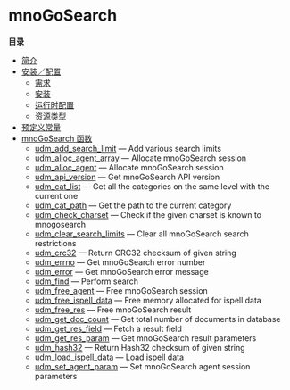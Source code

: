 mnoGoSearch
===========

**目录**

-   [简介](/intro/mnogosearch.html)
-   [安装／配置](/mnogosearch/setup.html)
    -   [需求](/mnogosearch/setup.html#需求)
    -   [安装](/mnogosearch/setup.html#安装)
    -   [运行时配置](/mnogosearch/setup.html#运行时配置)
    -   [资源类型](/mnogosearch/setup.html#资源类型)
-   [预定义常量](/mnogosearch/constants.html)
-   [mnoGoSearch 函数](/ref/mnogosearch.html)
    -   [udm\_add\_search\_limit](/ref/mnogosearch.html#udm_add_search_limit)
        — Add various search limits
    -   [udm\_alloc\_agent\_array](/ref/mnogosearch.html#udm_alloc_agent_array)
        — Allocate mnoGoSearch session
    -   [udm\_alloc\_agent](/ref/mnogosearch.html#udm_alloc_agent) —
        Allocate mnoGoSearch session
    -   [udm\_api\_version](/ref/mnogosearch.html#udm_api_version) — Get
        mnoGoSearch API version
    -   [udm\_cat\_list](/ref/mnogosearch.html#udm_cat_list) — Get all
        the categories on the same level with the current one
    -   [udm\_cat\_path](/ref/mnogosearch.html#udm_cat_path) — Get the
        path to the current category
    -   [udm\_check\_charset](/ref/mnogosearch.html#udm_check_charset) —
        Check if the given charset is known to mnogosearch
    -   [udm\_clear\_search\_limits](/ref/mnogosearch.html#udm_clear_search_limits)
        — Clear all mnoGoSearch search restrictions
    -   [udm\_crc32](/ref/mnogosearch.html#udm_crc32) — Return CRC32
        checksum of given string
    -   [udm\_errno](/ref/mnogosearch.html#udm_errno) — Get mnoGoSearch
        error number
    -   [udm\_error](/ref/mnogosearch.html#udm_error) — Get mnoGoSearch
        error message
    -   [udm\_find](/ref/mnogosearch.html#udm_find) — Perform search
    -   [udm\_free\_agent](/ref/mnogosearch.html#udm_free_agent) — Free
        mnoGoSearch session
    -   [udm\_free\_ispell\_data](/ref/mnogosearch.html#udm_free_ispell_data)
        — Free memory allocated for ispell data
    -   [udm\_free\_res](/ref/mnogosearch.html#udm_free_res) — Free
        mnoGoSearch result
    -   [udm\_get\_doc\_count](/ref/mnogosearch.html#udm_get_doc_count)
        — Get total number of documents in database
    -   [udm\_get\_res\_field](/ref/mnogosearch.html#udm_get_res_field)
        — Fetch a result field
    -   [udm\_get\_res\_param](/ref/mnogosearch.html#udm_get_res_param)
        — Get mnoGoSearch result parameters
    -   [udm\_hash32](/ref/mnogosearch.html#udm_hash32) — Return Hash32
        checksum of given string
    -   [udm\_load\_ispell\_data](/ref/mnogosearch.html#udm_load_ispell_data)
        — Load ispell data
    -   [udm\_set\_agent\_param](/ref/mnogosearch.html#udm_set_agent_param)
        — Set mnoGoSearch agent session parameters

